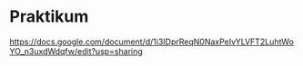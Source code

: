 # Praktikum
https://docs.google.com/document/d/1i3IDprReqN0NaxPeIvYLVFT2LuhtWoYO_n3uxdWdqfw/edit?usp=sharing